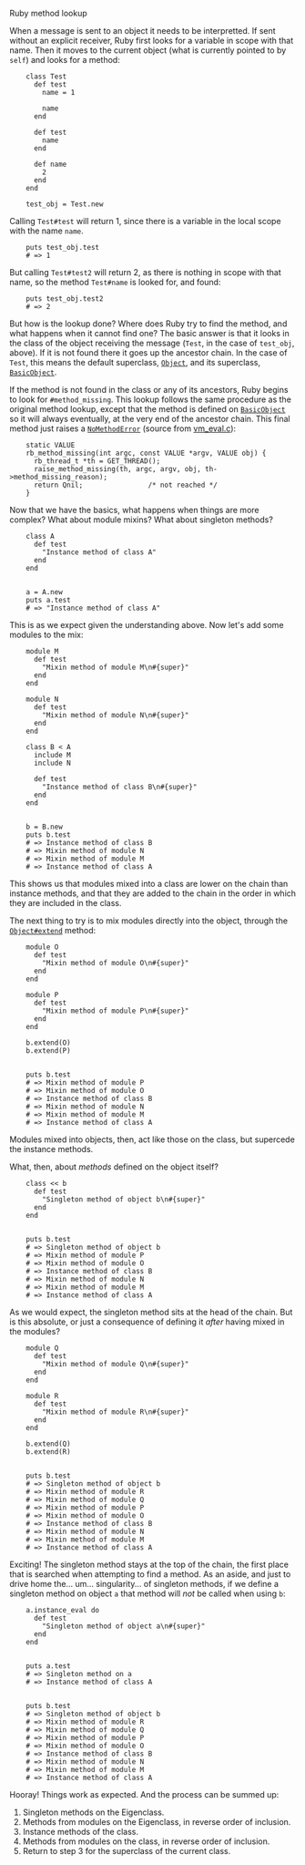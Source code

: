 Ruby method lookup

When a message is sent to an object it needs to be interpretted. If sent without an explicit receiver, Ruby first looks for a variable in scope with that name. Then it moves to the current object (what is currently pointed to by `self`) and looks for a method:

        class Test
          def test
            name = 1

            name
          end

          def test
            name
          end

          def name
            2
          end
        end

        test_obj = Test.new

Calling `Test#test` will return 1, since there is a variable in the local scope with the name `name`.

        puts test_obj.test
        # => 1

But calling `Test#test2` will return 2, as there is nothing in scope with that name, so the method `Test#name` is looked for, and found:

        puts test_obj.test2
        # => 2

But how is the lookup done? Where does Ruby try to find the method, and what happens when it cannot find one? The basic answer is that it looks in the class of the object receiving the message (`Test`, in the case of `test_obj`, above). If it is not found there it goes up the ancestor chain. In the case of `Test`, this means the default superclass, [`Object`](http://ruby-doc.org/core-1.9.3/Object.html), and its superclass, [`BasicObject`](http://ruby-doc.org/core-1.9.3/BasicObject.html).

If the method is not found in the class or any of its ancestors, Ruby begins to look for `#method_missing`. This lookup follows the same procedure as the original method lookup, except that the method is defined on [`BasicObject`](http://ruby-doc.org/core-1.9.3/BasicObject.html#method-i-method_missing) so it will always eventually, at the very end of the ancestor chain. This final method just raises a [`NoMethodError`](http://ruby-doc.org/core-1.9.3/NoMethodError.html) (source from [vm_eval.c](https://github.com/ruby/ruby/blob/ruby_1_9_3/vm_eval.c)):

        static VALUE
        rb_method_missing(int argc, const VALUE *argv, VALUE obj) {
          rb_thread_t *th = GET_THREAD();
          raise_method_missing(th, argc, argv, obj, th->method_missing_reason);
          return Qnil;                /* not reached */
        }

Now that we have the basics, what happens when things are more complex? What about module mixins? What about singleton methods?

        class A
          def test
            "Instance method of class A"
          end
        end


        a = A.new
        puts a.test
        # => "Instance method of class A"

This is as we expect given the understanding above. Now let's add some modules to the mix:

        module M
          def test
            "Mixin method of module M\n#{super}"
          end
        end

        module N
          def test
            "Mixin method of module N\n#{super}"
          end
        end

        class B < A
          include M
          include N

          def test
            "Instance method of class B\n#{super}"
          end
        end


        b = B.new
        puts b.test
        # => Instance method of class B
        # => Mixin method of module N
        # => Mixin method of module M
        # => Instance method of class A

This shows us that modules mixed into a class are lower on the chain than instance methods, and that they are added to the chain in the order in which they are included in the class.

The next thing to try is to mix modules directly into the object, through the [`Object#extend`](http://ruby-doc.org/core-1.9.3/Object.html#method-i-extend) method:

        module O
          def test
            "Mixin method of module O\n#{super}"
          end
        end

        module P
          def test
            "Mixin method of module P\n#{super}"
          end
        end

        b.extend(O)
        b.extend(P)


        puts b.test
        # => Mixin method of module P
        # => Mixin method of module O
        # => Instance method of class B
        # => Mixin method of module N
        # => Mixin method of module M
        # => Instance method of class A

Modules mixed into objects, then, act like those on the class, but supercede the instance methods.

What, then, about _methods_ defined on the object itself?

        class << b
          def test
            "Singleton method of object b\n#{super}"
          end
        end


        puts b.test
        # => Singleton method of object b
        # => Mixin method of module P
        # => Mixin method of module O
        # => Instance method of class B
        # => Mixin method of module N
        # => Mixin method of module M
        # => Instance method of class A

As we would expect, the singleton method sits at the head of the chain. But is this absolute, or just a consequence of defining it _after_ having mixed in the modules?

        module Q
          def test
            "Mixin method of module Q\n#{super}"
          end
        end

        module R
          def test
            "Mixin method of module R\n#{super}"
          end
        end

        b.extend(Q)
        b.extend(R)


        puts b.test
        # => Singleton method of object b
        # => Mixin method of module R
        # => Mixin method of module Q
        # => Mixin method of module P
        # => Mixin method of module O
        # => Instance method of class B
        # => Mixin method of module N
        # => Mixin method of module M
        # => Instance method of class A

Exciting! The singleton method stays at the top of the chain, the first place that is searched when attempting to find a method. As an aside, and just to drive home the... um... singularity... of singleton methods, if we define a singleton method on object `a` that method will _not_ be called when using `b`:

        a.instance_eval do
          def test
            "Singleton method of object a\n#{super}"
          end
        end


        puts a.test
        # => Singleton method on a
        # => Instance method of class A


        puts b.test
        # => Singleton method of object b
        # => Mixin method of module R
        # => Mixin method of module Q
        # => Mixin method of module P
        # => Mixin method of module O
        # => Instance method of class B
        # => Mixin method of module N
        # => Mixin method of module M
        # => Instance method of class A

Hooray! Things work as expected. And the process can be summed up:

1. Singleton methods on the Eigenclass.
2. Methods from modules on the Eigenclass, in reverse order of inclusion.
3. Instance methods of the class.
4. Methods from modules on the class, in reverse order of inclusion.
5. Return to step 3 for the superclass of the current class.
